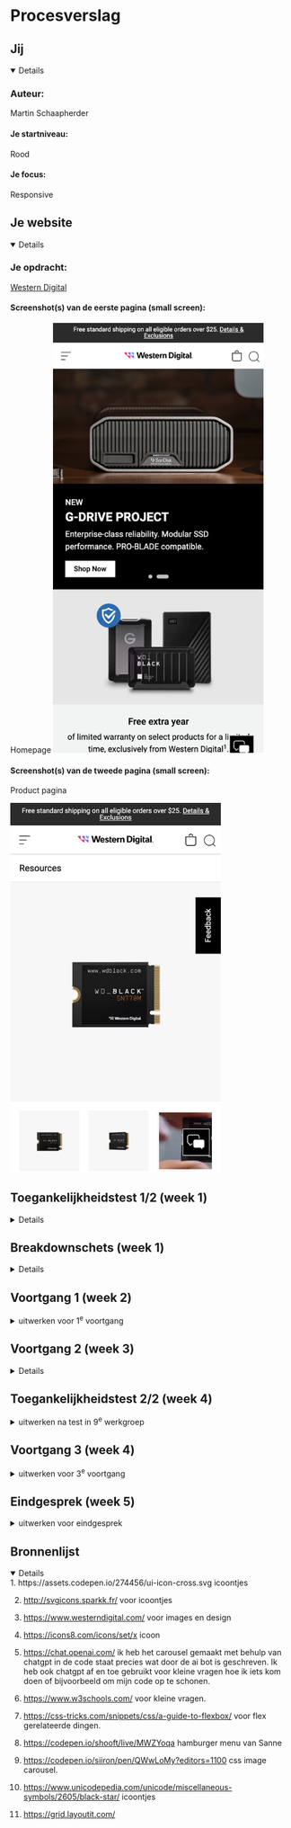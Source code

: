 # Procesverslag

## Jij

<details open>

  ### Auteur:
  Martin Schaapherder

  #### Je startniveau:
  Rood

  #### Je focus:
  Responsive
 
</details>





## Je website

<details open>

  ### Je opdracht:
  [Western Digital](https://www.westerndigital.com/)

  #### Screenshot(s) van de eerste pagina (small screen): 

  Homepage
  <img src="readme-images/afbeelding-homepagina.png" width="375px" alt="omschrijving van de pagina">


  #### Screenshot(s) van de tweede pagina (small screen):
  Product pagina 
  
  <img src="readme-images/afbeelding-2depagina.png" width="375px" alt="omschrijving van de pagina">
 
</details>



## Toegankelijkheidstest 1/2 (week 1)

<details>


  ### Bevindingen
  Lijst met je bevindingen die in de test naar voren kwamen:

  - Headings worden duidelijk uitgesproken en zijn goed te navigeren.
  
  - Links van producten zijn erg duidelijk er wordt gezegd welk product het om gaat en hoeveel het kost.
  
  - Learn more links geven ook aan waar de Learn more link over gaat.
  

</details>



## Breakdownschets (week 1)

<details>

  ### de hele pagina: 
  <img src="readme-images/breakdownwebsite.jpg" width="375px" alt="breakdown van de hele pagina">

</details>





## Voortgang 1 (week 2)

<details>
  <summary>uitwerken voor 1<sup>e</sup> voortgang</summary>

  ### Stand van zaken

  Ik heb een klein beginnetje kunnen maken maar nog niet zoveel als ik wou door gebrek aan tijd.
  Ik ben bezig geweest met de fonts goed te krijgen en wat html structuur maar dat is nog niet helemaal af/gelukt.

  <img src="readme-images/progress_css1.png" width="375px" alt="css progress">
  <img src="readme-images/progress_html1.png" width="375px" alt="html progress">


  ### Agenda voor meeting
 

  Punten per student uit mijn groepje

  Martin

  - Maakt het uit wat voor soort bestand een afbeelding is? (Ex. png svg jpg webp)
  - Hoe hou ik dit icoontje altijd de zelfde plek in het scherm
  - hoe zorg ik dat iets verdwijnt als ik scroll
  - Welke waardes zijn het handigst om te gebruiken als je alles responsive wil houden?

  Rosalie

  - hoe laat ik een uitklapmenu groeien
  - hoe vergroot ik een image binnen een bepaalde box zonder dat die er buiten komt

  Leanne

  - hoe maak je de afbeelding van het logo een hidden H1 in de HTML?
  - Moet er voor de ul een nav?
  - bij H2 "populair" waar doe je een img tag?
  - Hoe schrijf ik een bepaald stukje van de HTML van de footer?

  Chimene

  - Hoe kan ik knoppen/afbeeldingen juist downloaden van de website
  - Hoe kan ik het lettertype van mijn website nu in mijn css krijgen
  - Maakt het uit of je png gebruikt of moet je svg gebruiken
  - Meerdere links stylen tegelijk in css. doe ik nu met classes, maar kan dit ook makkelijker

  Kim

  - Hoe maak je een pauze knop voor een carrousel?  
  - Hoe maak ik de gekleurde ronde onderkanten bij de sections?
  - Hoe loop je een animatie? 
  - Waarvoor mocht je nou precies wel een class voor gebruiken?



  ### Verslag van meeting
  
  - al mijn vragen zijn beantwoord en ik nog aardig wat geleerd van de vragen van mijn mede studenten.
    
</details>





## Voortgang 2 (week 3)

<details>

  ### Stand van zaken
  hier dit ging goed & dit was lastig
  
  - ik moet een carousel maken maar geen idee hoe ik dit moet doen.
  - af en toe frustrerende dingen maar uiteindelijk kom ik er wel uit.
  - het gaat wel oke maar ik moet er meer tijd insteken anders raak ik achter.

    vergeten fotos te maken


  ### Agenda voor meeting
  
  Martin

- Hoe krijg ik dit icoon helemaal links
- Hoe maak ik dit carousel
- Hoe is dit handig om te maken met grid.
- Moeten alle buttons naar iets leiden?


  Rosalie
  
- hoe krijg ik mijn text over een header
- hoe laat ik mijn uitklapmenu groeien

  Leanne

  - hoe maak je de afbeelding van het logo een hidden H1 in de HTML?
  - Moet er voor de ul een nav?
  - bij H2 "populair" waar doe je een img tag?
  - Hoe schrijf ik een bepaald stukje van de HTML van de footer?

  Chimene

- Hoe connect ik mijn tweede CSS bestand juist aan de html?
- Mijn nav werkt niet :(
- Hoe doe ik ook alweer het juiste lettertype importeren?
- Hoe verwijder je iets op Github?

  Kim

 - Lettertype toepassen werkt niet bij de  H2 (?)
  - background-size: cover; geeft error aan?
  - Hoe fix ik de nav button


  ### Verslag van meeting

- ik ben goed geholpen door de student assistenten en ik kan weer verdre met coderen.
- ik heb een beter idee van hoe ik verder kan gaan met een carousel maar het gaat niet heel makkelijk worden

</details>





## Toegankelijkheidstest 2/2 (week 4)

<details>
  <summary>uitwerken na test in 9<sup>e</sup> werkgroep</summary>

  ### Bevindingen
  Lijst met je bevindingen die in de test naar voren kwamen (geef ook aan wat er verbeterd is):

</details>





## Voortgang 3 (week 4)

<details>
  <summary>uitwerken voor 3<sup>e</sup> voortgang</summary>

  ### Stand van zaken
  - ik had vooral problemen met het mijn nav bar die niet bleef staan en er zit nog een element boven die wel weg moet als er gescrold wordt
  - voor de rest ging het prima maar ik moet er nog meer tijd in steken om wat meer resultaat te zien, want het lukt wel maar het kost gewoon veel tijd
    
  vergeten fotos te maken

  ### Agenda voor meeting
  
 Martin

- Hoe zorg ik ervoor dat de nav bar blijft staan
- Mag ik hier classes gebruiken?
- Gebruik van pixels


  Rosalie
  
- 

  Leanne

- Het juiste lettertype werkt niet
- Hoe doe je de zoekbalk in de header een rij naar onder
- Hoe zet ik de H2 en A (Tickets) op de goede positie
- Hoe verander ik volgorde van afbeelding + plaatje? Met flex? Bij “Uitgelicht”
- Het paarse lijntje onder “Recent bekeken” en “Populair” hoe kan ik dat het beste doen?

  Chimene

- meer uitleg over @media Queries. 
- wil een border om mijn element, maar ik krijg het niet voor elkaar.
- Jusitify conent lijkt niet te werken 
- Hoe krijg ik een afbeelding links en tekst rechts met flex? 

  Kim

- Hoe fix ik de padding bij de icoontjes in de NAV?
- Hoe voeg ik een to top button toe
- Hoe zat het ook en weer met de 2e pagina en de stylesheets?
- -webkit-background-clip: text; geeft een error, is dat OK?
- Waar kan ik het beste terecht als ik hierna tegen problemen oploop met Javascript?

  ### Verslag van meeting
  
  - eindelijk het probleem met de navbar opgelost.
  - ik weet wat ik moet doen en dat is meer coderen en er meer tijd in steken.

</details>





## Eindgesprek (week 5)

<details>
  <summary>uitwerken voor eindgesprek</summary>

  ### Je uitkomst - karakteristiek screenshots:
  <img src="readme-images/dummy-plaatje.jpg" width="375px" alt="uitomst opdracht 1">


  ### Dit ging goed/Heb ik geleerd: 
  Korte omschrijving met plaatjes

  <img src="readme-images/dummy-plaatje.jpg" width="375px" alt="top">


  ### Dit was lastig/Is niet gelukt:
  Korte omschrijving met plaatjes

  <img src="readme-images/dummy-plaatje.jpg" width="375px" alt="bummer">
</details>





## Bronnenlijst

<details open>
 1. https://assets.codepen.io/274456/ui-icon-cross.svg icoontjes

 2. http://svgicons.sparkk.fr/ voor icoontjes

 3. https://www.westerndigital.com/ voor images en design

 4. https://icons8.com/icons/set/x icoon
    
 6. https://chat.openai.com/ ik heb het carousel gemaakt met behulp van chatgpt in de code staat precies wat door de ai bot is geschreven. Ik heb ook chatgpt af en toe gebruikt voor kleine vragen hoe ik iets kom doen of bijvoorbeeld om mijn code op te schonen.
  
 8. https://www.w3schools.com/ voor kleine vragen.
    
 9. https://css-tricks.com/snippets/css/a-guide-to-flexbox/ voor flex gerelateerde dingen.

 10. https://codepen.io/shooft/live/MWZYoqa hamburger menu van Sanne

 11. https://codepen.io/siiron/pen/QWwLoMy?editors=1100 css image carousel.

 12. https://www.unicodepedia.com/unicode/miscellaneous-symbols/2605/black-star/ icoontjes

 13. https://grid.layoutit.com/
  
</details>
